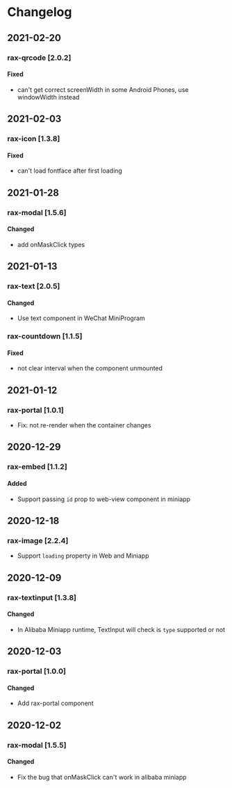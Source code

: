 # Changelog

## 2021-02-20

### rax-qrcode [2.0.2]

#### Fixed

- can't get correct screenWidth in some Android Phones, use windowWidth instead

## 2021-02-03

### rax-icon [1.3.8]

#### Fixed

- can't load fontface after first loading
## 2021-01-28

### rax-modal [1.5.6]

#### Changed

- add onMaskClick types

## 2021-01-13

### rax-text [2.0.5]

#### Changed

- Use text component in WeChat MiniProgram

### rax-countdown [1.1.5]

#### Fixed

- not clear interval when the component unmounted

## 2021-01-12

### rax-portal [1.0.1]

- Fix: not re-render when the container changes

## 2020-12-29

### rax-embed [1.1.2]

#### Added

- Support passing `id` prop to web-view component in miniapp

## 2020-12-18

### rax-image [2.2.4]

- Support `loading` property in Web and Miniapp

## 2020-12-09

### rax-textinput [1.3.8]

#### Changed

- In Alibaba Miniapp runtime, TextInput will check is `type` supported or not

## 2020-12-03

### rax-portal [1.0.0]

#### Changed

- Add rax-portal component

## 2020-12-02

### rax-modal [1.5.5] 
#### Changed

- Fix the bug that onMaskClick can't work in alibaba miniapp
